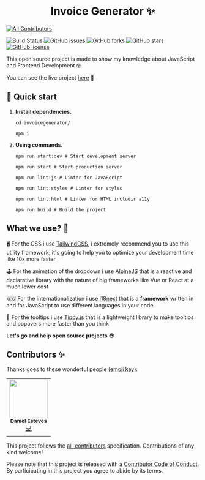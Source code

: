 # <center>Invoice Generator ✨</center>

<!-- ALL-CONTRIBUTORS-BADGE:START - Do not remove or modify this section -->

[![All Contributors](https://img.shields.io/badge/all_contributors-1-orange.svg?style=flat-square)](#contributors-)

<!-- ALL-CONTRIBUTORS-BADGE:END -->

[![Build Status](https://travis-ci.org/danestves/invoicegenerator.png?branch=master)](https://travis-ci.org/danestves/invoicegenerator) [![GitHub issues](https://img.shields.io/github/issues/danestves/invoicegenerator)](https://github.com/danestves/invoicegenerator/issues) [![GitHub forks](https://img.shields.io/github/forks/danestves/invoicegenerator)](https://github.com/danestves/invoicegenerator/network) [![GitHub stars](https://img.shields.io/github/stars/danestves/invoicegenerator)](https://github.com/danestves/invoicegenerator/stargazers) [![GitHub license](https://img.shields.io/github/license/danestves/invoicegenerator)](https://github.com/danestves/invoicegenerator/blob/master/LICENSE)

This open source project is made to show my knowledge about JavaScript and Frontend Development 🤓

You can see the live project [here](https://invoicegenerator.now.sh) 🚀

## 🚀 Quick start

1.  **Install dependencies.**

    ```shell
    cd invoicegenerator/

    npm i
    ```

2.  **Using commands.**

    ```shell
    npm run start:dev # Start development server

    npm run start # Start production server

    npm run lint:js # Linter for JavaScript

    npm run lint:styles # Linter for styles

    npm run lint:html # Linter for HTML includir a11y

    npm run build # Build the project
    ```

## What we use? 🧐

🖥 For the CSS i use [TailwindCSS](https://tailwindcss.com), i extremely recommend you to use this utility framework; it's going to help you to optimize your development time like 10x more faster

🕹 For the animation of the dropdown i use [AlpineJS](https://github.com/alpinejs/alpine) that is a reactive and declarative library with the nature of big frameworks like Vue or React at a much lower cost

🇺🇸 For the internationalization i use [i18next](https://www.i18next.com/) that is a **framework** written in and for JavaScript to use different languages in your code

💭 For the tooltips i use [Tippy.js](https://atomiks.github.io/tippyjs/) that is a lightweight library to make tooltips and popovers more faster than you think

**Let's go and help open source projects** 😎

## Contributors ✨

Thanks goes to these wonderful people ([emoji key](https://allcontributors.org/docs/en/emoji-key)):

<!-- ALL-CONTRIBUTORS-LIST:START - Do not remove or modify this section -->
<!-- prettier-ignore-start -->
<!-- markdownlint-disable -->
<table>
  <tr>
    <td align="center"><a href="https://danestves.com/"><img src="https://avatars0.githubusercontent.com/u/31737273?v=4" width="100px;" alt=""/><br /><sub><b>Daniel Esteves</b></sub></a><br /><a href="https://github.com/danestves/invoicegenerator/commits?author=danestves" title="Code">💻</a></td>
  </tr>
</table>

<!-- markdownlint-enable -->
<!-- prettier-ignore-end -->

<!-- ALL-CONTRIBUTORS-LIST:END -->

This project follows the [all-contributors](https://github.com/all-contributors/all-contributors) specification. Contributions of any kind welcome!

Please note that this project is released with a [Contributor Code of Conduct](CODE-OF-CONDUCT.md). By participating in this project you agree to abide by its terms.
